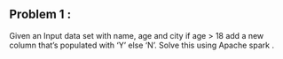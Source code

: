## Problem 1 :  
Given an Input data set with name, age and city if age > 18 add a new column that’s populated with ‘Y’ else ‘N’. Solve this using Apache spark .
